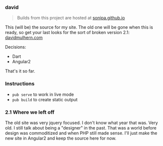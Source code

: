 ### david

> Builds from this project are hosted at [sonipa.github.io](http://sonipa.github.io)

This (will be) the source for my site. The old one will be gone when this is ready, so get your last looks for the sort of broken version 2.1: [davidmulhern.com](http://davidmulhern.com)

Decisions:

* Dart
* Angular2

That's it so far.

### Instructions

* `pub serve` to work in live mode
* `pub build` to create static output

### 2.1 Where we left off

The old site was very jquery focused. I don't know what year that was. Very old. I still talk about being a "designer" in the past. That was a world before design was commoditized and when PHP still made sense. I'll just make the new site in Angular2 and keep the source here for now.
